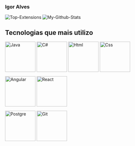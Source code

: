 ### Igor Alves

<p>
    <picture>
        <source media="(prefers-color-scheme: dark)" srcset="https://github-readme-stats.vercel.app/api/top-langs/?username=IgorARPGarcia&custom_title=Languages&langs_count=5&hide_border=true&hide=html%23css%23MATLAB&theme=github_dark">
        <img align="top" src='https://github-readme-stats.vercel.app/api/top-langs/?username=IgorARPGarcia&custom_title=Extensions&langs_count=3&hide_border=true&hide=html%23css%23MATLAB' alt='Top-Extensions'>
    </picture>
    <picture>
        <source media="(prefers-color-scheme: dark)" srcset="https://github-readme-stats.vercel.app/api?username=IgorARPGarcia&show_icons=true&count_private=true&include_all_commits=true&custom_title=My%20Stats&hide_border=true&theme=github_dark">
        <img align="top" src='https://github-readme-stats.vercel.app/api?username=IgorARPGarcia&show_icons=true&count_private=true&include_all_commits=true&custom_title=My%20Stats&hide_border=true' alt='My-Github-Stats'>
    </picture>
</p>

## Tecnologias que mais utilizo

<p>
    <img width = "100" height = "100" align = "center" alt= "Java" src = "https://user-images.githubusercontent.com/25181517/117201156-9a724800-adec-11eb-9a9d-3cd0f67da4bc.png"/>
    <img width = "100" height = "100" align = "center" alt= "C#" src = "https://user-images.githubusercontent.com/25181517/121405384-444d7300-c95d-11eb-959f-913020d3bf90.png"/>
    <img width = "100" height= "100" align = "center" alt = "Html" src = "https://user-images.githubusercontent.com/25181517/192158954-f88b5814-d510-4564-b285-dff7d6400dad.png"/>
    <img width = "100" height = "100" align = "center" alt = "Css" src = "https://user-images.githubusercontent.com/25181517/183898674-75a4a1b1-f960-4ea9-abcb-637170a00a75.png"/>
</p>

<p>
    <img width = "100" height = "100" align = "center" alt= "Angular" src = "https://user-images.githubusercontent.com/25181517/117201156-9a724800-adec-11eb-9a9d-3cd0f67da4bc.png"/>
    <img width = "100" height = "100" align = "center" alt= "React" src = "https://user-images.githubusercontent.com/25181517/183897015-94a058a6-b86e-4e42-a37f-bf92061753e5.png"/>
</p>

<p>
    <img width = "100" height = "100" align = "center" alt = "Postgre" src = "https://user-images.githubusercontent.com/25181517/183898674-75a4a1b1-f960-4ea9-abcb-637170a00a75.png"/>
    <img width = "100" height = "100" align = "center" alt= "Git" src = "https://user-images.githubusercontent.com/25181517/192108372-f71d70ac-7ae6-4c0d-8395-51d8870c2ef0.png"/>
</p>

